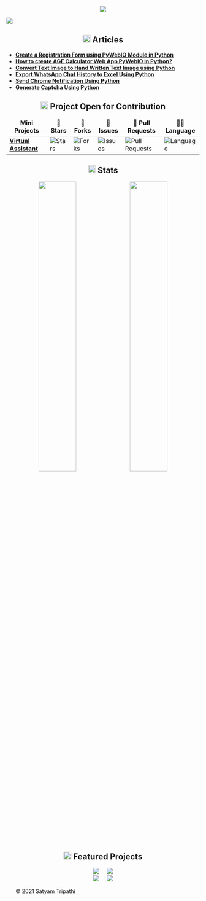 <p align="center">
<img src="https://github.com/Iamtripathisatyam/iamtripathisatyam/blob/master/Content/Banner.gif">
</p>    
<a id="raw-url" href="https://cutt.ly/PmoVatL"><img src="https://img.shields.io/badge/DOWNLOAD-RESUME-black.svg?logo=docusign&logoColor=yellow&style=for-the-badge"/></a>
<h2 align="center"><img src="https://icons.iconarchive.com/icons/oxygen-icons.org/oxygen/256/Actions-document-edit-icon.png" width="20px"> Articles</h2>

- [**Create a Registration Form using PyWebIO Module in Python**](https://www.geeksforgeeks.org/create-a-registration-form-using-pywebio-module-in-python/)
- [**How to create AGE Calculator Web App PyWebIO in Python?**](https://www.geeksforgeeks.org/how-to-create-age-calculator-web-app-pywebio-in-python/)
- [**Convert Text Image to Hand Written Text Image using Python**](https://www.geeksforgeeks.org/convert-text-image-to-hand-written-text-image-using-python/)
- [**Export WhatsApp Chat History to Excel Using Python**](https://www.geeksforgeeks.org/export-whatsapp-chat-history-to-excel-using-python/)
- [**Send Chrome Notification Using Python**](https://www.geeksforgeeks.org/send-chrome-notification-using-python/)
- [**Generate Captcha Using Python**](https://www.geeksforgeeks.org/generate-captcha-using-python/)

<h2 align="center"><img src="https://cdn.icon-icons.com/icons2/10/PNG/256/openfolderarrow_abierta_decarpetas_1558.png" width="20px"> Project Open for Contribution</h2>
<table align="center">
    <thead align="center">
        <tr border: 1px;>
            <td><b>Mini Projects</b></td>
            <td><b>🌟 Stars</b></td>
            <td><b>🍴 Forks</b></td>
            <td><b>🐛 Issues</b></td>
            <td><b>🔔 Pull Requests</b></td>
            <td><b>👨‍💻 Language</b></td>
        </tr>
     </thead>
    <tbody>
         <tr>
            <td><a href="https://github.com/Iamtripathisatyam/Mini_Assistant"</a><b>Virtual Assistant</b></td>
            <td><img alt="Stars"src="https://img.shields.io/github/stars/Iamtripathisatyam/Mini_Assistant?style=flat-square&labelColor=343b41"/></td>
            <td><img alt="Forks"src="https://img.shields.io/github/forks/Iamtripathisatyam/Mini_Assistant?style=flat-square&labelColor=343b41"/></td>
            <td><img alt="Issues"src="https://img.shields.io/github/issues/Iamtripathisatyam/Mini_Assistant?style=flat-square&labelColor=343b41"/></td>
            <td><img alt="Pull Requests"src="https://img.shields.io/github/issues-pr/Iamtripathisatyam/Mini_Assistant?style=flat-square"/></td>
            <td><img alt="Language"src="https://img.shields.io/github/languages/top/Iamtripathisatyam/Mini_Assistant?label=Python&style=flat-square"/></td>
        </tr>
    </tbody>        
</table>

<h2 align="center"><img src="https://cdn.icon-icons.com/icons2/632/PNG/128/graph-9_icon-icons.com_58019.png" width="20px"> Stats</h2>
<p align="center">
  <img width="44%" src="https://github-readme-stats.vercel.app/api?username=Iamtripathisatyam&show_icons=true&theme=dark"/>&nbsp;&nbsp;&nbsp;
  <img width="44%" src="https://github-readme-streak-stats.herokuapp.com/?user=Iamtripathisatyam&theme=dark"/>
</p>

<h2 align="center"><img src="https://cdn.icon-icons.com/icons2/928/PNG/512/features_icon-icons.com_72205.png" width="20px"> Featured Projects</h2>
<p align = "center">
  <img  src="https://github-readme-stats.vercel.app/api/pin/?username=Iamtripathisatyam&repo=Covid-19_Cases_Visualization&show_icons=true&theme=dark" />&nbsp;&nbsp;&nbsp;&nbsp;
  <img  src="https://github-readme-stats.vercel.app/api/pin/?username=Iamtripathisatyam&repo=Daily_News_Notification&show_icons=true&theme=dark"  /></br>
  <img  src="https://github-readme-stats.vercel.app/api/pin/?username=Iamtripathisatyam&repo=Words_Dictionary&show_icons=true&theme=dark" />&nbsp;&nbsp;&nbsp;&nbsp;
  <img  src="https://github-readme-stats.vercel.app/api/pin/?username=Iamtripathisatyam&repo=Weather_Updates_Notifier&show_icons=true&theme=dark"  />
</p>

<ol><p>&copy; 2021 Satyam Tripathi</p></ol>
